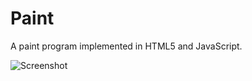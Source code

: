 # Paint
A paint program implemented in HTML5 and JavaScript.

![Screenshot](https://github.com/thiscouldbebetter/Paint/Screenshot.png)
